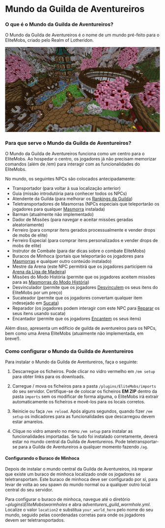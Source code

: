 # Mundo da Guilda de Aventureiros

### O que é o Mundo da Guilda de Aventureiros?

O Mundo da Guilda de Aventureiros é o nome de um mundo pré-feito para o EliteMobs, criado pelo Realm of Lotheridon.

![ag_pic_1.jpg](../../../img/wiki/ag_pic_1.jpg)

### Para que serve o Mundo da Guilda de Aventureiros?

O Mundo da Guilda de Aventureiros funciona como um centro para o EliteMobs. Ao hospedar o centro, os jogadores já não
precisam memorizar comandos (além de /em) para interagir com as funcionalidades do EliteMobs.

No mundo, os seguintes NPCs são colocados antecipadamente:

- Transportador (para voltar à sua localização anterior)
- Guia (missão introdutória para conhecer todos os NPCs)
- Atendente da Guilda (para melhorar
  os [Rankings da Guilda]($language$/elitemobs/understanding_the_basics_of_elitemobs.md&section=step-2:-discovering-the-economy))
- Teletransportadores de Masmorras (NPCs especiais que teleportarão os jogadores para
  qualquer [Masmorra]($language$/elitemobs/dungeons.md) instalada)
- Barman (atualmente não implementado)
- Dador de Missões (para navegar e aceitar missões geradas aleatoriamente)
- Ferreiro (para comprar itens gerados processualmente e vender drops de mobs de elite)
- Ferreiro Especial (para comprar itens personalizados e vender drops de mobs de elite)
- Instrutor de Combate (para dar dicas sobre o combate EliteMobs)
- Buracos de Minhoca (portais que teleportarão os jogadores para [Masmorras]($language$elitemobs/dungeons.md) e qualquer
  outro conteúdo instalado)
- Mestre da Arena (este NPC permitirá que os jogadores participem
  na [Arena da Liga de Madeira]($language$elitemobs/understanding_the_basics_of_elitemobs.md&section=arenas))
- Missões do Modo História (permite que os jogadores aceitem missões para
  as [Masmorras do Modo História](www.magmaguy.com))
- Desvinculador (permite que os
  jogadores [Desvinculem]($language$/elitemobs/item_upgrade_system.md&section=unbinding-items) os seus itens do
  EliteMobs por um preço)
- Sucateador (permite que os jogadores convertam qualquer item indesejado
  em [Sucata]($language$/elitemobs/item_upgrade_system.md&section=scrapping-items))
- Reparador (os jogadores podem interagir com este NPC
  para [Reparar]($language$/elitemobs/item_upgrade_system.md&section=repairing-elite-items) os seus itens usando sucata)
- Encantador (permite que os jogadores [Encantem]($language$/elitemobs/item_upgrade_system.md&section=enchanting-elite-items) os seus itens)

Além disso, apresenta um edifício de guilda de aventureiros para os NPCs, bem como uma Arena EliteMobs (atualmente não
implementada, em breve!).

### Como configurar o Mundo da Guilda de Aventureiros

Para instalar o Mundo da Guilda de Aventureiros, faça o seguinte:

1. Descarregue os ficheiros. Pode clicar no vidro vermelho em `/em setup` para obter links para os downloads.

2. Carregue / mova os ficheiros para a pasta `/plugins/EliteMobs/imports` do seu servidor. Certifique-se de colocar os
   ficheiros **EM ZIP** dentro da pasta `imports` sem os modificar de forma alguma, o EliteMobs irá extrair
   automaticamente os ficheiros e movê-los para os locais corretos.

3. Reinicie ou faça `/em reload`. Após alguns segundos, quando fizer `/em setup` os indicadores para as funcionalidades
   que descarregou devem estar amarelos.

4. Clique no vidro amarelo no menu `/em setup` para instalar as funcionalidades importadas. Se tudo foi instalado
   corretamente, deverá estar no mundo central da Guilda de Aventureiros. Pode teletransportar-se para a Guilda de
   Aventureiros a qualquer momento fazendo `/ag`.

#### Configurando o Buraco de Minhoca

Depois de instalar o mundo central da Guilda de Aventureiros, irá reparar que existe um buraco de minhoca localizado
onde os jogadores se teletransportam. Este buraco de minhoca deve ser configurado por si, para levar de volta ao seu
spawn do mundo normal ou a qualquer outro local central do seu servidor.

Para configurar o buraco de minhoca, navegue até o diretório *~plugins\EliteMobs\wormholes* e abra
*adventurers_guild_wormhole.yml*. Localize o valor `location2` e substitua `your_world_here` pelo nome do seu mundo,
seguido pelas coordenadas corretas para onde os jogadores devem ser teletransportados.
